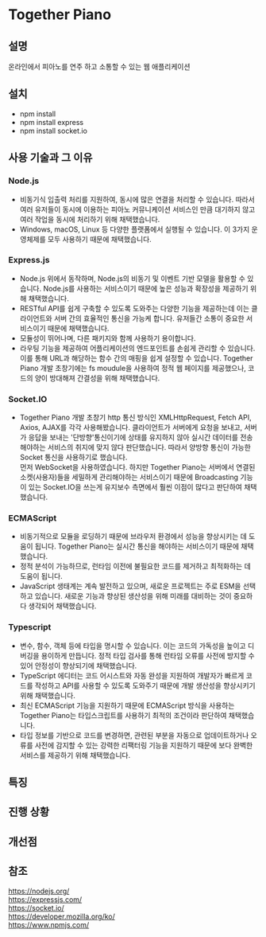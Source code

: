 # Together Piano
## 설명
온라인에서 피아노를 연주 하고 소통할 수 있는 웹 애플리케이션
## 설치
- npm install
- npm install express
- npm install socket.io

## 사용 기술과 그 이유
### Node.js
- 비동기식 입출력 처리를 지원하여, 동시에 많은 연결을 처리할 수 있습니다. 따라서 여러 유저들이 동시에 이용하는 피아노 커뮤니케이션 서비스인 만큼 대기하지 않고 여러 작업을 동시에 처리하기 위해 채택했습니다.
- Windows, macOS, Linux 등 다양한 플랫폼에서 실행될 수 있습니다. 이 3가지 운영체제를 모두 사용하기 때문에 채택했습니다.
### Express.js
- Node.js 위에서 동작하며, Node.js의 비동기 및 이벤트 기반 모델을 활용할 수 있습니다. Node.js를 사용하는 서비스이기 때문에 높은 성능과 확장성을 제공하기 위해 채택했습니다.
- RESTful API를 쉽게 구축할 수 있도록 도와주는 다양한 기능을 제공하는데 이는 클라이언트와 서버 간의 효율적인 통신을 가능케 합니다. 유저들간 소통이 중요한 서비스이기 때문에 채택했습니다.
- 모듈성이 뛰어나며, 다른 패키지와 함께 사용하기 용이합니다. 
- 라우팅 기능을 제공하여 어플리케이션의 엔드포인트를 손쉽게 관리할 수 있습니다. 이를 통해 URL과 해당하는 함수 간의 매핑을 쉽게 설정할 수 있습니다. Together Piano 개발 초창기에는 fs moudule을 사용하여 정적 웹 페이지를 제공했으나, 코드의 양이 방대해져 간결성을 위해 채택했습니다.
### Socket.IO
- Together Piano 개발 초창기 http 통신 방식인 XMLHttpRequest, Fetch API, Axios, AJAX를 각각 사용해봤습니다. 클라이언트가 서버에게 요청을 보내고, 서버가 응답을 보내는 '단방향'통신이기에 상태를 유지하지 않아 실시간 데이터를 전송해야하는 서비스의 취지에 맞지 않다 판단했습니다. 따라서 양방향 통신이 가능한 Socket 통신을 사용하기로 했습니다.  
먼저 WebSocket을 사용하였습니다. 하지만 Together Piano는 서버에서 연결된 소켓(사용자)들을 세밀하게 관리해야하는 서비스이기 때문에 Broadcasting 기능이 있는 Socket.IO을 쓰는게 유지보수 측면에서 훨씬 이점이 많다고 판단하여 채택했습니다.
### ECMAScript
- 비동기적으로 모듈을 로딩하기 때문에 브라우저 환경에서 성능을 향상시키는 데 도움이 됩니다. Together Piano는 실시간 통신을 해야하는 서비스이기 때문에 채택했습니다.
- 정적 분석이 가능하므로, 런타임 이전에 불필요한 코드를 제거하고 최적화하는 데 도움이 됩니다.
- JavaScript 생태계는 계속 발전하고 있으며, 새로운 프로젝트는 주로 ESM을 선택하고 있습니다. 새로운 기능과 향상된 생산성을 위해 미래를 대비하는 것이 중요하다 생각되어 채택했습니다.
### Typescript
- 변수, 함수, 객체 등에 타입을 명시할 수 있습니다. 이는 코드의 가독성을 높이고 디버깅을 용이하게 만듭니다. 정적 타입 검사를 통해 런타임 오류를 사전에 방지할 수 있어 안정성이 향상되기에 채택했습니다.
- TypeScript 에디터는 코드 어시스트와 자동 완성을 지원하여 개발자가 빠르게 코드를 작성하고 API를 사용할 수 있도록 도와주기 때문에 개발 생산성을 향상시키기 위해 채택했습니다.
- 최신 ECMAScript 기능을 지원하기 때문에 ECMAScript 방식을 사용하는 Together Piano는 타입스크립트를 사용하기 최적의 조건이라 판단하여 채택했습니다.
- 타입 정보를 기반으로 코드를 변경하면, 관련된 부분을 자동으로 업데이트하거나 오류를 사전에 감지할 수 있는 강력한 리팩터링 기능을 지원하기 때문에 보다 완벽한 서비스를 제공하기 위해 채택했습니다.
## 특징
## 진행 상황
## 개선점
## 참조
https://nodejs.org/  
https://expressjs.com/  
https://socket.io/  
https://developer.mozilla.org/ko/  
https://www.npmjs.com/  